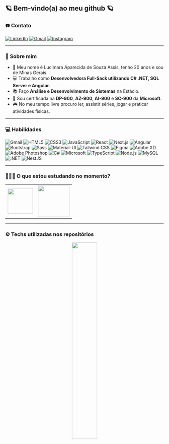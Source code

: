## 🪐 Bem-vindo(a) ao meu github 🪐

### ☎️ **Contato**

[![LinkedIn][linkedin-shield]][my-linkedin]
[![Gmail][gmail-shield]][my-gmail]
[![Instagram][instagram-shield]][my-instagram]

---
### 🔮 **Sobre mim**
 
- 🌼 Meu nome é Lucimara Aparecida de Souza Assis, tenho 20 anos e sou de Minas Gerais.<br/>
- 💻 Trabalho como **Desenvolvedora Full-Sack utilizando C# .NET, SQL Server e Angular**.<br/>
- 📚 Faço **Análise e Desenvolvimento de Sistemas** na Estácio.<br/>
- 📝 Sou certificada na **DP-900**, **AZ-900**, **AI-900** e **SC-900** da **Microsoft**.<br/>
- 🎮 No meu tempo livre procuro ler, assistir séries, jogar e praticar atividades físicas.

---
### 💻 **Habilidades**
![Gmail][gmail-shield]
![HTML5][html-shield]
![CSS3][css-shield]
![JavaScript][javascript-shield]
![React][react-shield]
![Next.js][next-shield]
![Angular][angular-shield]
![Bootstrap][bootstrap-shield]
![Sass][sass-shield]
![Material-UI][materialui-shield]
![Tailwind CSS][tailwind-shield]
![Figma][figma-shield]
![Adobe XD][adobexd-shield]
![Adobe Photoshop][photoshop-shield]
![C#][csharp-shield]
![Microsoft][microsoft-shield]
![TypeScript][typescript-shield]
![Node.js][nodejs-shield]
![MySQL][mysql-shield]
![.NET][dotnet-shield]
![NestJS][nestjs-shield]

---
### 👩🏻‍💻 **O que estou estudando no momento?**
<table>
  <tr>
    <td align="center">
      <img width="80" src="https://upload.wikimedia.org/wikipedia/commons/thumb/e/ee/.NET_Core_Logo.svg/1200px-.NET_Core_Logo.svg.png"/>
    </td>
    <td align="center">
      <img width="100" src="https://k21academy.com/wp-content/uploads/2020/07/AZ-204-Logo.png"/>
    </td>
  </tr>
</table>

---
### ⚙️ **Techs utilizadas nos repositórios**
<p align=center>
<img src="https://github-readme-stats.vercel.app/api/top-langs/?username=lucimarasouzah&layout=compact&langs_count=8&hide=jupyter%20notebook&theme=midnight-purple" width="40%"/>
</p>

<!--- Shields Socials -->
[linkedin-shield]: https://img.shields.io/badge/LinkedIn-0077B5?style=for-the-badge&logo=linkedin&logoColor=white
[instagram-shield]: https://img.shields.io/badge/Instagram-E4405F?style=for-the-badge&logo=instagram&logoColor=white
[gmail-shield]: https://img.shields.io/badge/Gmail-D14836?style=for-the-badge&logo=gmail&logoColor=white

<!--- Shields Skills -->
[html-shield]: https://img.shields.io/badge/HTML5-E34F26?style=for-the-badge&logo=html5&logoColor=white
[css-shield]: https://img.shields.io/badge/CSS3-1572B6?style=for-the-badge&logo=css3&logoColor=white
[javascript-shield]: https://img.shields.io/badge/JavaScript-F7DF1E?style=for-the-badge&logo=javascript&logoColor=black
[react-shield]: https://img.shields.io/badge/React-20232A?style=for-the-badge&logo=react&logoColor=61DAFB
[next-shield]: https://img.shields.io/badge/Next-black?style=for-the-badge&logo=next.js&logoColor=white
[angular-shield]: https://img.shields.io/badge/angular-%23DD0031.svg?style=for-the-badge&logo=angular&logoColor=white
[bootstrap-shield]: https://img.shields.io/badge/Bootstrap-563D7C?style=for-the-badge&logo=bootstrap&logoColor=white
[sass-shield]: https://img.shields.io/badge/Sass-CC6699?style=for-the-badge&logo=sass&logoColor=white
[tailwind-shield]: https://img.shields.io/badge/Tailwind_CSS-38B2AC?style=for-the-badge&logo=tailwind-css&logoColor=white
[materialui-shield]: https://img.shields.io/badge/Material--UI-0081CB?style=for-the-badge&logo=material-ui&logoColor=white
[figma-shield]: https://img.shields.io/badge/Figma-F24E1E?style=for-the-badge&logo=figma&logoColor=white
[adobexd-shield]: https://img.shields.io/badge/Adobe%20XD-470137?style=for-the-badge&logo=Adobe%20XD&logoColor=#FF61F6
[photoshop-shield]: https://img.shields.io/badge/Adobe%20Photoshop-31A8FF?style=for-the-badge&logo=Adobe%20Photoshop&logoColor=black
[microsoft-shield]: https://img.shields.io/badge/Microsoft-0078D4?style=for-the-badge&logo=microsoft&logoColor=white
[typescript-shield]: https://img.shields.io/badge/TypeScript-007ACC?style=for-the-badge&logo=typescript&logoColor=white
[nodejs-shield]: https://img.shields.io/badge/Node.js-43853D?style=for-the-badge&logo=node.js&logoColor=white
[mysql-shield]: https://img.shields.io/badge/MySQL-00000F?style=for-the-badge&logo=mysql&logoColor=white
[dotnet-shield]: https://img.shields.io/badge/.NET-5C2D91?style=for-the-badge&logo=.net&logoColor=white
[csharp-shield]: https://img.shields.io/badge/C%23-239120?style=for-the-badge&logo=c-sharp&logoColor=white
[nestjs-shield]: https://img.shields.io/badge/nestjs-%23E0234E.svg?style=for-the-badge&logo=nestjs&logoColor=white

<!-- Urls -->
[my-linkedin]: https://www.linkedin.com/in/lucimara-souzah/
[my-gmail]: https://mail.google.com/mail/?view=cm&to=lucimarasouzah@gmail.com
[my-instagram]: https://www.instagram.com/lucimarasouza8/
